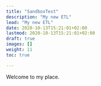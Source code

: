```yaml
---
title: "SandboxTest"
description: "My new ETL"
lead: "My new ETL"
date: 2020-10-13T15:21:01+02:00
lastmod: 2020-10-13T15:21:01+02:00
draft: true
images: []
weight: 11
toc: true

---
```

Welcome to my place.